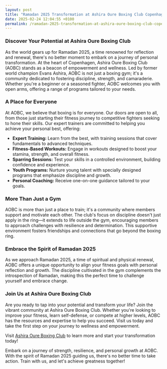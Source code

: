 ```yaml
---
layout: post
title: "Ramadan 2025 Transformation at Ashira Oure Boxing Club Copenhagen"
date: 2025-02-24 12:04:55 +0100
permalink: /ramadan-2025-transformation-at-ashira-oure-boxing-club-copenhagen/
---
```



### Discover Your Potential at Ashira Oure Boxing Club

As the world gears up for Ramadan 2025, a time renowned for reflection and renewal, there's no better moment to embark on a journey of personal transformation. At the heart of Copenhagen, Ashira Oure Boxing Club (AOBC) stands as a beacon of empowerment and wellness. Led by former world champion Evans Ashira, AOBC is not just a boxing gym; it's a community dedicated to fostering discipline, strength, and camaraderie. Whether you're a beginner or a seasoned fighter, AOBC welcomes you with open arms, offering a range of programs tailored to your needs.

### A Place for Everyone

At AOBC, we believe that boxing is for everyone. Our doors are open to all, from those just starting their fitness journey to competitive fighters seeking to hone their skills. Our expert trainers are committed to helping you achieve your personal best, offering:

- **Expert Training:** Learn from the best, with training sessions that cover fundamentals to advanced techniques.
- **Fitness-Based Workouts:** Engage in workouts designed to boost your stamina, strength, and overall fitness.
- **Sparring Sessions:** Test your skills in a controlled environment, building confidence and experience.
- **Youth Programs:** Nurture young talent with specially designed programs that emphasize discipline and growth.
- **Personal Coaching:** Receive one-on-one guidance tailored to your goals.

### More Than Just a Gym

AOBC is more than just a place to train; it's a community where members support and motivate each other. The club's focus on discipline doesn't just apply in the ring—it extends to life outside the gym, encouraging members to approach challenges with resilience and determination. This supportive environment fosters friendships and connections that go beyond the boxing ring.

### Embrace the Spirit of Ramadan 2025

As we approach Ramadan 2025, a time of spiritual and physical renewal, AOBC offers a unique opportunity to align your fitness goals with personal reflection and growth. The discipline cultivated in the gym complements the introspection of Ramadan, making this the perfect time to challenge yourself and embrace change.

### Join Us at Ashira Oure Boxing Club

Are you ready to tap into your potential and transform your life? Join the vibrant community at Ashira Oure Boxing Club. Whether you're looking to improve your fitness, learn self-defense, or compete at higher levels, AOBC has the resources and expertise to help you succeed. Visit us today and take the first step on your journey to wellness and empowerment.

Visit [Ashira Oure Boxing Club](https://www.ashiraoure.com/) to learn more and start your transformation today!

Embark on a journey of strength, resilience, and personal growth at AOBC. With the spirit of Ramadan 2025 guiding us, there's no better time to take action. Train with us, and let's achieve greatness together!
